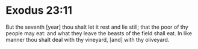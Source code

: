 # Exodus 23:11

But the seventh [year] thou shalt let it rest and lie still; that the poor of thy people may eat: and what they leave the beasts of the field shall eat. In like manner thou shalt deal with thy vineyard, [and] with thy oliveyard.